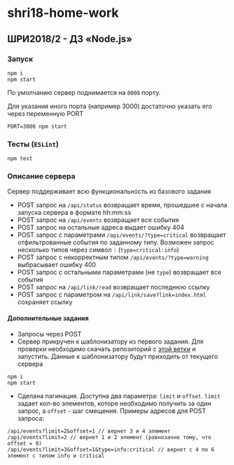 # shri18-home-work
## ШРИ2018/2 - ДЗ «Node.js»

### Запуск
```
npm i
npm start
```
По умолчанию сервер поднимается на `8000` порту. 

Для указания иного порта (например 3000) достаточно указать его через переменную PORT
 ```
 PORT=3000 npm start
 ```

### Тесты (`ESLint`)
```
npm test
```

### Описание сервера
Сервер поддерживает всю функциональность из базового задания
- POST запрос на `/api/status` возвращает время, прошедшее с начала запуска сервера в формате hh:mm:ss
- POST запрос на `/api/events` возвращает все события
- POST запрос на остальные адреса выдает ошибку 404 
- POST запрос с параметрами `/api/events/?type=critical` возвращает отфильтрованные события по заданному типу. Возможен запрос несколько типов через символ `:` (`type=critical:info`)
- POST запрос с некорректным типом `/api/events/?type=warning` выбрасывает ошибку 400
- POST запрос с остальными параметрами (не `type`) возвращает все события
- POST запрос на `/api/link/read` возвращает последнюю ссылку
- POST запрос с параметром на `/api/link/save?link=index.html` сохраняет ссылку

#### Дополнительные задания
- Запросы через POST
- Сервер прикручен к шаблонизатору из первого задания. Для проверки необходимо скачать репозиторий с [этой ветки](https://github.com/nik-el/shri18-home-work-1/tree/HW-1-adaptvie) и запустить. Данные к шаблонизатору будут приходить от текущего сервера 
```
npm i
npm start
```
- Сделана пагинация. Доступна два параметра: `limit` и `offset`. `limit` задает кол-во элементов, которе необходимо получить за один запрос, а `offset` - шаг смещения.
Примеры адресов для POST запроса:
```
/api/events?limit=2&offset=1 // вернет 3 и 4 элемент
/api/events?limit=2 // вернет 1 и 2 элемент (равнозачно тому, что offset = 0)
/api/events?limit=3&offset=1&type=info:critical // вернет с 4 по 6 элемент с типом info и critical 
```